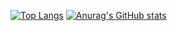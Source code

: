 [![Top Langs](https://github-readme-stats.vercel.app/api/top-langs/?username=yamajunn&theme=cobalt)](https://github.com/anuraghazra/github-readme-stats)
[![Anurag's GitHub stats](https://github-readme-stats.vercel.app/api?username=yamajunn&theme=cobalt&show_icons=true)](https://github.com/anuraghazra/github-readme-stats)
